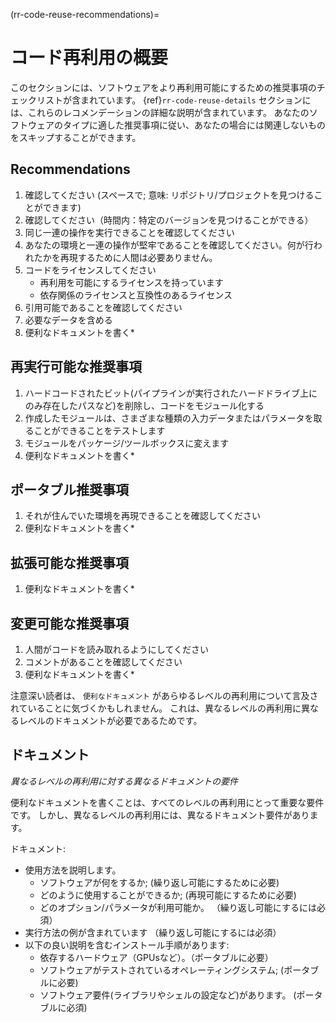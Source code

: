 (rr-code-reuse-recommendations)=
# コード再利用の概要

このセクションには、ソフトウェアをより再利用可能にするための推奨事項のチェックリストが含まれています。
{ref}`rr-code-reuse-details` セクションには、これらのレコメンデーションの詳細な説明が含まれています。 あなたのソフトウェアのタイプに適した推奨事項に従い、あなたの場合には関連しないものをスキップすることができます。

## Recommendations

1. 確認してください (スペースで; 意味: リポジトリ/プロジェクトを見つけることができます)
1. 確認してください（時間内：特定のバージョンを見つけることができる）
1. 同じ一連の操作を実行できることを確認してください
1. あなたの環境と一連の操作が堅牢であることを確認してください。何が行われたかを再現するために人間は必要ありません。
1. コードをライセンスしてください
    - 再利用を可能にするライセンスを持っています
    - 依存関係のライセンスと互換性のあるライセンス
1. 引用可能であることを確認してください
1. 必要なデータを含める
1. 便利なドキュメントを書く*

## 再実行可能な推奨事項

1. ハードコードされたビット(パイプラインが実行されたハードドライブ上にのみ存在したパスなど)を削除し、コードをモジュール化する
1. 作成したモジュールは、さまざまな種類の入力データまたはパラメータを取ることができることをテストします
1. モジュールをパッケージ/ツールボックスに変えます
1. 便利なドキュメントを書く*

## ポータブル推奨事項
1. それが住んでいた環境を再現できることを確認してください
1. 便利なドキュメントを書く*

## 拡張可能な推奨事項
1. 便利なドキュメントを書く*

## 変更可能な推奨事項
1. 人間がコードを読み取れるようにしてください
1. コメントがあることを確認してください
1. 便利なドキュメントを書く*

注意深い読者は、 `便利なドキュメント` があらゆるレベルの再利用について言及されていることに気づくかもしれません。 これは、異なるレベルの再利用に異なるレベルのドキュメントが必要であるためです。

## ドキュメント

*異なるレベルの再利用に対する異なるドキュメントの要件*

便利なドキュメントを書くことは、すべてのレベルの再利用にとって重要な要件です。 しかし、異なるレベルの再利用には、異なるドキュメント要件があります。

ドキュメント:
- 使用方法を説明します。
  - ソフトウェアが何をするか; (繰り返し可能にするために必要)
  - どのように使用することができるか; (再現可能にするために必要)
  - どのオプション/パラメータが利用可能か。 （繰り返し可能にするには必須）
- 実行方法の例が含まれています （繰り返し可能にするには必須）
- 以下の良い説明を含むインストール手順があります:
  - 依存するハードウェア（GPUsなど）。（ポータブルに必要）
  - ソフトウェアがテストされているオペレーティングシステム; (ポータブルに必要)
  - ソフトウェア要件(ライブラリやシェルの設定など)があります。 (ポータブルに必須)
